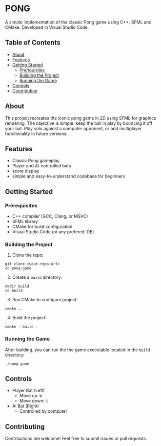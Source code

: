 # PONG

A simple implementation of the classic Pong game using C++, SFML and CMake. Developed in Visual Studio Code.

## Table of Contents

- [About](#about)
- [Features](#features)
- [Getting Started](#getting-started)
  - [Preriquisites](#prerequisites)
  - [Building the Project](#building-the-project)
  - [Running the Game](#running-the-game)
- [Controls](#controls)
- [Contributing](#contributing)

## About

This project recreates the iconic pong game in 2D using SFML for graphics rendering. The objective is simple: keep the ball in play by bouncing it off your bat. Play solo against a computer opponent, or add multiplayer functionality in future versions.

## Features

- Classic Pong gameplay
- Player and AI-controlled bats
- score display
- simple and easy-to-understand codebase for beginners

## Getting Started

### Prerequisites

- C++ compiler (GCC, Clang, or MSVC)
- SFML library
- CMake for build configuration
- Visual Studio Code (or any prefered IDE)

### Building the Project

1. Clone the repo:

```
git clone <your-repo-url>
cd pong-game
```

2. Create a `build` directory:

```
mkdir build
cd build
```

3. Run CMake to configure project:

```
cmake ..
```

4. Build the project:

```
cmake --build .
```

### Running the Game

After building, you can run the the game executable located in the `build` directory:

```
./pong-game
```

## Controls

- Player Bat (Left)
  - Move up: `W`
  - Move down: `S`
- AI Bat (Right)
  - Controlled by computer

## Contributing

Contributions are welcome! Feel free to submit issues or pull requests.
